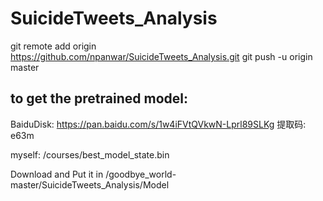 # SuicideTweets_Analysis
git remote add origin https://github.com/npanwar/SuicideTweets_Analysis.git git push -u origin master


## to get the pretrained model:
BaiduDisk: https://pan.baidu.com/s/1w4iFVtQVkwN-Lprl89SLKg 
提取码: e63m

myself: /courses/best_model_state.bin

Download and Put it in /goodbye_world-master/SuicideTweets_Analysis/Model
